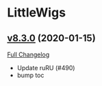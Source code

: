 # LittleWigs

## [v8.3.0](https://github.com/BigWigsMods/LittleWigs/tree/v8.3.0) (2020-01-15)
[Full Changelog](https://github.com/BigWigsMods/LittleWigs/compare/v8.2.15...v8.3.0)

- Update ruRU (#490)  
- bump toc  
